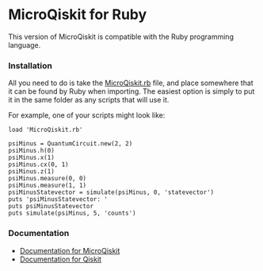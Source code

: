 # MicroQiskit for Ruby

This version of MicroQiskit is compatible with the Ruby programming language.

### Installation

All you need to do is take the [MicroQiskit.rb](MicroQiskit.rb) file, and place somewhere that it can be found by Ruby when importing. The easiest option is simply to put it in the same folder as any scripts that will use it.

For example, one of your scripts might look like:

```
load 'MicroQiskit.rb'

psiMinus = QuantumCircuit.new(2, 2)
psiMinus.h(0)
psiMinus.x(1)
psiMinus.cx(0, 1)
psiMinus.z(1)
psiMinus.measure(0, 0)
psiMinus.measure(1, 1)
psiMinusStatevector = simulate(psiMinus, 0, 'statevector')
puts 'psiMinusStatevector: '
puts psiMinusStatevector
puts simulate(psiMinus, 5, 'counts')
```

### Documentation

* [Documentation for MicroQiskit](https://microqiskit.readthedocs.io/en/latest/micropython.html)
* [Documentation for Qiskit](https://qiskit.org/documentation/)
